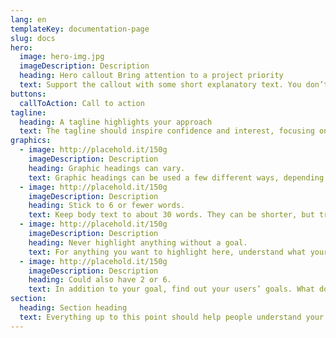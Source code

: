 ```yaml
---
lang: en
templateKey: documentation-page
slug: docs
hero:
  image: hero-img.jpg
  imageDescription: Description
  heading: Hero callout Bring attention to a project priority
  text: Support the callout with some short explanatory text. You don’t need more than a couple of sentences.
buttons:
  callToAction: Call to action
tagline:
  heading: A tagline highlights your approach
  text: The tagline should inspire confidence and interest, focusing on the value that your overall approach offers to your audience. Use a heading typeface and keep your tagline to just a few words, and don’t confuse or mystify. Use the right side of the grid to explain the tagline a bit more. What are your goals? How do you do your work? Write in the present tense, and stay brief here. People who are interested can find details on internal pages.
graphics:
  - image: http://placehold.it/150g
    imageDescription: Description
    heading: Graphic headings can vary.
    text: Graphic headings can be used a few different ways, depending on what your landing page is for. Highlight your values, specific program areas, or results.
  - image: http://placehold.it/150g
    imageDescription: Description
    heading: Stick to 6 or fewer words.
    text: Keep body text to about 30 words. They can be shorter, but try to be somewhat balanced across all four. It creates a clean appearance with good spacing.
  - image: http://placehold.it/150g
    imageDescription: Description
    heading: Never highlight anything without a goal.
    text: For anything you want to highlight here, understand what your users know now, and what activity or impression you want from them after they see it.
  - image: http://placehold.it/150g
    imageDescription: Description
    heading: Could also have 2 or 6.
    text: In addition to your goal, find out your users’ goals. What do they want to know or do that supports your mission? Use these headings to show these.
section:
  heading: Section heading
  text: Everything up to this point should help people understand your agency or project who you are, your goal or mission, and how you approach it. Use this section to encourage them to act. Describe why they should get in touch here, and use an active verb on the button below. “Get in touch,” “Learn more,” and so on.
---
```

